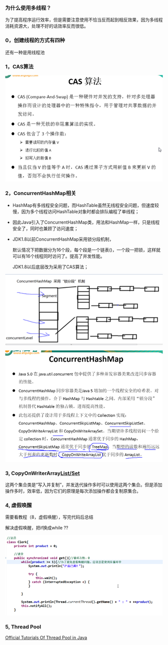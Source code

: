 ### 为什么使用多线程？

为了提高程序运行效率，但是需要注意使用不恰当反而起到相反效果，因为多线程消耗资源大，处理不好的话效率反而很低。

### 0，创建线程的方式有四种

还有一种是用线程池

### 1，CAS算法

![CAS算法](note_images/CAS算法.png)

### 2，ConcurrentHashMap相关

- HashMap有多线程安全问题，而HashTable虽然无线程安全问题，但速度较慢，因为多个线程访问HashTable对象时都会排队编程了单线程；

- 因此Java引入了ConcurrentHashMap类，用法和HashMap一样，只是线程安全了，同时也兼顾了访问速度；

- JDK1.8以前ConcurrentHashMap采用锁分段机制，

  默认情况下把数据分为16个段，每个段是一个链表()，一个段一把锁，这样就可以有16个线程同时访问了。提高了并发性能。

  JDK1.8以后底层改为采用了CAS算法；

![image-20211207205230231](note_images/image-20211207205230231.png)

![image-20211207205421529](note_images/image-20211207205421529.png)

### 3, CopyOnWriterArray<u>List/Set</u>	

这两个集合类是“写入并复制”，并发迭代操作多时可以使用这两个集合。但是添加操作多时，效率低，因为它们的原理是每次添加操作都会复制原集合。

### 4, 虚假唤醒

需要看教程（8，虚假唤醒），写完代码后总结

解决虚假唤醒，把if换成while ??

![image-20220126215319335](note_images/image-20220126215319335.png)

### 5, Thread Pool

[Official Tutorials Of Thread Pool in Java](https://docs.oracle.com/javase/tutorial/essential/concurrency/pools.html)

